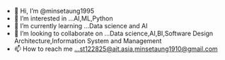 - 👋 Hi, I’m @minsetaung1995
- 👀 I’m interested in ...AI,ML,Python
- 🌱 I’m currently learning ...Data science and AI
- 💞️ I’m looking to collaborate on ...Data science,AI,BI,Software Design Architecture,Information System and Management
- 📫 How to reach me ...st122825@ait.asia,minsetaung1910@gmail.com

<!---
minsetaung1995/minsetaung1995 is a ✨ special ✨ repository because its `README.md` (this file) appears on your GitHub profile.
You can click the Preview link to take a look at your changes.
--->
